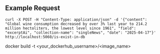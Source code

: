 
## Example Request

```code
curl -X POST -H "Content-Type: application/json" -d '{"content": "Global wine consumption decreased by over 3% last year to 214.2 million hectoliters, the lowest level since 1961", "field": "excerptAi", "collection-name": "singleNews", "date": "2025-04-17"}' http://localhost:5060/is-exist-in-db
```

docker build -t <your_dockerhub_username>/<image_name> 